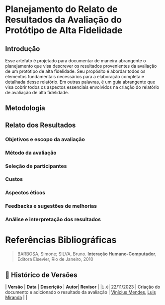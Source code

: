 # Planejamento do Relato de Resultados da Avaliação do Protótipo de Alta Fidelidade

## Introdução 

Esse artefato é projetado para documentar de maneira abrangente o planejamento que visa descrever os resultados provenientes da avaliação de um protótipo de alta fidelidade. Seu propósito é abordar todos os elementos fundamentais necessários para a elaboração completa e detalhada desse relatório. Em outras palavras, é um guia abrangente que visa cobrir todos os aspectos essenciais envolvidos na criação do relatório de avaliação de alta fidelidade.

## Metodologia 

## Relato dos Resultados 

### Objetivos e escopo da avaliação

### Método da avaliação 

### Seleção de participantes

### Custos 

### Aspectos éticos 

### Feedbacks e sugestões de melhorias

### Análise e interpretação dos resultados


# Referências Bibliográficas

> BARBOSA, Simone; SILVA, Bruno. **Interação Humano-Computador**, Editora Elsevier, Rio de Janeiro, 2010

## 📑 Histórico de Versões

| **Versão** | **Data** | **Descrição** | **Autor**| **Revisor** |
|`1.0`| 22/11/2023 | Criação do documento e adicionado o resultado da avaliação | [Vinícius Mendes](https://github.com/yabamiah), [Luis Miranda]() | | 
